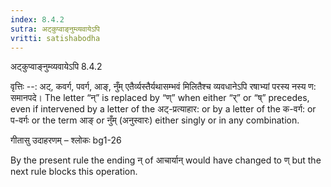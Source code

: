 ```yaml
---
index: 8.4.2
sutra: अट्कुप्वाङ्नुम्व्यवायेऽपि
vritti: satishabodha
---
```



 अट्कुप्वाङ्नुम्व्यवायेऽपि 8.4.2 


वृत्तिः --: अट्, कवर्ग, पवर्ग, आङ्, नुँम् एतैर्व्यस्तैर्यथासम्भवं मिलितैश्च व्यवधानेऽपि रषाभ्यां परस्य नस्य ण: समानपदे। The letter “न्” is replaced by “ण्” when either “र्” or “ष्” precedes, even if intervened by a letter of the अट्-प्रत्याहार: or by a letter of the क-वर्ग: or प-वर्गः or the term आङ् or नुँम् (अनुस्वारः) either singly or in any combination. 


गीतासु उदाहरणम् – श्लोकः bg1-26 


By the present rule the ending न् of आचार्यान् would have changed to ण् but the next rule blocks this operation. 


